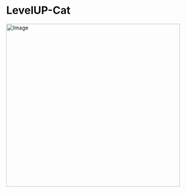 # LevelUP-Cat
<img width="463" height="436" alt="Image" src="https://github.com/user-attachments/assets/0b4983fc-9a43-4339-b948-90dab483ed44" />
